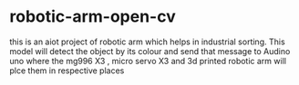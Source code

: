 # robotic-arm-open-cv
this is an aiot project of robotic arm which helps in industrial sorting. This model will detect the object by its colour and send that message to Audino uno where the mg996 X3 , micro servo X3 and 3d printed robotic arm will  plce them in respective places
